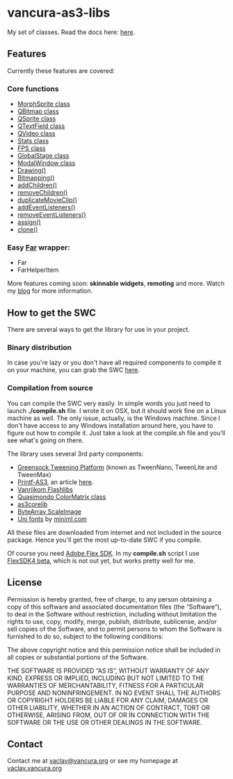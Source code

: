 # vancura-as3-libs

My set of classes. Read the docs here: [here](http://doc.vaclav.vancura.org/vancura-as3-libs).



## Features

Currently these features are covered:

### Core functions

* [MorphSprite class](http://doc.vaclav.vancura.org/vancura-as3-libs/files/org/vancura/vaclav/core/MorphSprite-as.html)
* [QBitmap class](http://doc.vaclav.vancura.org/vancura-as3-libs/files/org/vancura/vaclav/core/QBitmap-as.html)
* [QSprite class](http://doc.vaclav.vancura.org/vancura-as3-libs/files/org/vancura/vaclav/core/QSprite-as.html)
* [QTextField class](http://doc.vaclav.vancura.org/vancura-as3-libs/files/org/vancura/vaclav/core/QTextField-as.html)
* [QVideo class](http://doc.vaclav.vancura.org/vancura-as3-libs/files/org/vancura/vaclav/core/QVideo-as.html)
* [Stats class](http://doc.vaclav.vancura.org/vancura-as3-libs/files/org/vancura/vaclav/core/Stats-as.html)
* [FPS class](http://doc.vaclav.vancura.org/vancura-as3-libs/files/org/vancura/vaclav/core/FPS-as.html)
* [GlobalStage class](http://doc.vaclav.vancura.org/vancura-as3-libs/files/org/vancura/vaclav/core/GlobalStage-as.html)
* [ModalWindow class](http://doc.vaclav.vancura.org/vancura-as3-libs/files/org/vancura/vaclav/core/ModalWindow-as.html)
* [Drawing()](http://doc.vaclav.vancura.org/vancura-as3-libs/files/org/vancura/vaclav/core/Drawing-as.html)
* [Bitmapping()](http://doc.vaclav.vancura.org/vancura-as3-libs/files/org/vancura/vaclav/core/Bitmapping-as.html)
* [addChildren()](http://doc.vaclav.vancura.org/vancura-as3-libs/files/org/vancura/vaclav/core/addChildren-as.html)
* [removeChildren()](http://doc.vaclav.vancura.org/vancura-as3-libs/files/org/vancura/vaclav/core/removeChildren-as.html)
* [duplicateMovieClip()](http://doc.vaclav.vancura.org/vancura-as3-libs/files/org/vancura/vaclav/core/duplicateMovieClip-as.html)
* [addEventListeners()](http://doc.vaclav.vancura.org/vancura-as3-libs/files/org/vancura/vaclav/core/addEventListeners-as.html)
* [removeEventListeners()](http://doc.vaclav.vancura.org/vancura-as3-libs/files/org/vancura/vaclav/core/removeEventListeners-as.html)
* [assign()](http://doc.vaclav.vancura.org/vancura-as3-libs/files/org/vancura/vaclav/core/assign-as.html)
* [clone()](http://doc.vaclav.vancura.org/vancura-as3-libs/files/org/vancura/vaclav/core/clone-as.html)


### Easy [Far](http://code.google.com/p/vanrijkom-flashlibs/wiki/FAR) wrapper:

* Far
* FarHelperItem

More features coming soon: **skinnable widgets**, **remoting** and more. Watch my [blog](http://vaclav.vancura.org/blog) for more information.


## How to get the SWC

There are several ways to get the library for use in your project.

### Binary distribution

In case you're lazy or you don't have all required components to compile it on your machine, you can grab the SWC [here](http://github.com/vancura/vancura-as3-libs/blob/master/bin/vancura-as3-libs.swc).

### Compilation from source

You can compile the SWC very easily. In simple words you just need to launch **./compile.sh** file. I wrote it on OSX, but it should work fine on a Linux machine as well. The only issue, actually, is the Windows machine. Since I don't have access to any Windows installation around here, you have to figure out how to compile it. Just take a look at the compile.sh file and you'll see what's going on there.

The library uses several 3rd party components:
* [Greensock Tweening Platform](http://tweenmax.com) (known as TweenNano, TweenLite and TweenMax)
* [Printf-AS3](http://code.google.com/p/printf-as3), an article [here](http://www.stimuli.com.br/trane/2009/feb/21/printf-as3).
* [Vanrijkom Flashlibs](http://code.google.com/p/vanrijkom-flashlibs)
* [Quasimondo ColorMatrix class](http://www.quasimondo.com/colormatrix/ColorMatrix.as)
* [as3corelib](http://code.google.com/p/as3corelib)
* [ByteArray ScaleImage](http://www.bytearray.org/?p=118)
* [Uni fonts](http://www.dafont.com/search.php?psize=m&q=uni_05_x) by [miniml.com](http://miniml.com)

All these files are downloaded from internet and not included in the source package. Hence you'll get the most up-to-date SWC if you compile.

Of course you need [Adobe Flex SDK](http://www.adobe.com/products/flex). In my **compile.sh** script I use [FlexSDK4 beta](http://opensource.adobe.com/wiki/display/flexsdk/Download+Flex+4), which is not out yet, but works pretty well for me.



## License

Permission is hereby granted, free of charge, to any person obtaining a copy of this software and associated documentation files (the “Software”), to deal in the Software without restriction, including without limitation the rights to use, copy, modify, merge, publish, distribute, sublicense, and/or sell copies of the Software, and to permit persons to whom the Software is furnished to do so, subject to the following conditions:

The above copyright notice and this permission notice shall be included in all copies or substantial portions of the Software.

THE SOFTWARE IS PROVIDED “AS IS”, WITHOUT WARRANTY OF ANY KIND, EXPRESS OR IMPLIED, INCLUDING BUT NOT LIMITED TO THE WARRANTIES OF MERCHANTABILITY, FITNESS FOR A PARTICULAR PURPOSE AND NONINFRINGEMENT. IN NO EVENT SHALL THE AUTHORS OR COPYRIGHT HOLDERS BE LIABLE FOR ANY CLAIM, DAMAGES OR OTHER LIABILITY, WHETHER IN AN ACTION OF CONTRACT, TORT OR OTHERWISE, ARISING FROM, OUT OF OR IN CONNECTION WITH THE SOFTWARE OR THE USE OR OTHER DEALINGS IN THE SOFTWARE.



## Contact

Contact me at [vaclav@vancura.org](mailto:vaclav@vancura.org) or see my homepage at [vaclav.vancura.org](http://vaclav.vancura.org)

